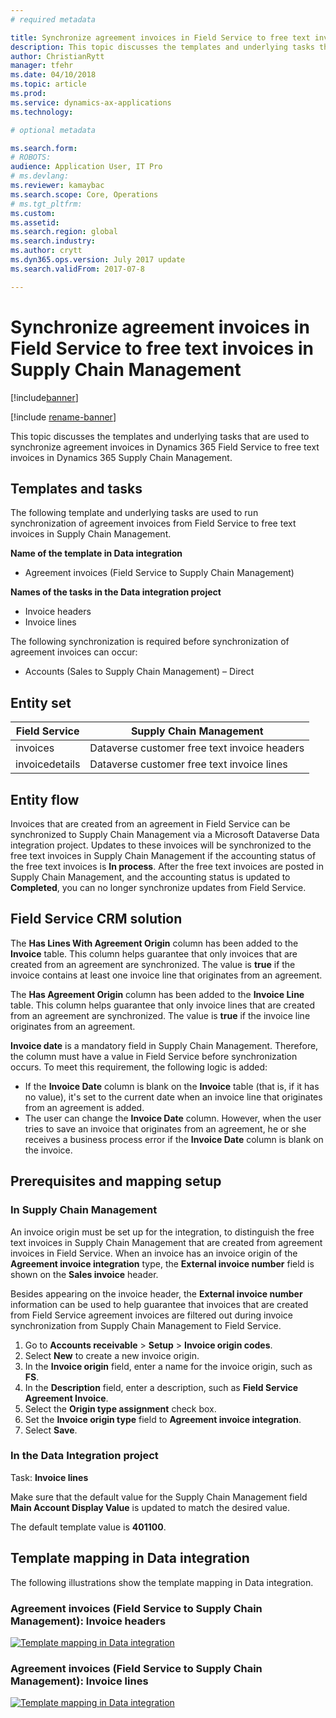 ```yaml
---
# required metadata

title: Synchronize agreement invoices in Field Service to free text invoices in Supply Chain Management
description: This topic discusses the templates and underlying tasks that are used to synchronize agreement invoices in Dynamics 365  Field Service to free text invoices in Dynamics 365 Supply Chain Management.
author: ChristianRytt
manager: tfehr
ms.date: 04/10/2018
ms.topic: article
ms.prod: 
ms.service: dynamics-ax-applications
ms.technology: 

# optional metadata

ms.search.form: 
# ROBOTS: 
audience: Application User, IT Pro
# ms.devlang: 
ms.reviewer: kamaybac
ms.search.scope: Core, Operations
# ms.tgt_pltfrm: 
ms.custom: 
ms.assetid: 
ms.search.region: global
ms.search.industry: 
ms.author: crytt
ms.dyn365.ops.version: July 2017 update 
ms.search.validFrom: 2017-07-8

---
```


# Synchronize agreement invoices in Field Service to free text invoices in Supply Chain Management

[!include[banner](../includes/banner.md)]

[!include [rename-banner](~/includes/cc-data-platform-banner.md)]

This topic discusses the templates and underlying tasks that are used to synchronize agreement invoices in Dynamics 365 Field Service to free text invoices in Dynamics 365 Supply Chain Management.

## Templates and tasks

The following template and underlying tasks are used to run synchronization of agreement invoices from Field Service to free text invoices in Supply Chain Management.

**Name of the template in Data integration**

- Agreement invoices (Field Service to Supply Chain Management)

**Names of the tasks in the Data integration project**

- Invoice headers
- Invoice lines

The following synchronization is required before synchronization of agreement invoices can occur:

- Accounts (Sales to Supply Chain Management) – Direct

## Entity set

| Field Service  | Supply Chain Management                 |
|----------------|----------------------------------------|
| invoices       | Dataverse customer free text invoice headers |
| invoicedetails | Dataverse customer free text invoice lines   |

## Entity flow

Invoices that are created from an agreement in Field Service can be synchronized to Supply Chain Management via a Microsoft Dataverse Data integration project. Updates to these invoices will be synchronized to the free text invoices in Supply Chain Management if the accounting status of the free text invoices is **In process**. After the free text invoices are posted in Supply Chain Management, and the accounting status is updated to **Completed**, you can no longer synchronize updates from Field Service.

## Field Service CRM solution

The **Has Lines With Agreement Origin** column has been added to the **Invoice** table. This column helps guarantee that only invoices that are created from an agreement are synchronized. The value is **true** if the invoice contains at least one invoice line that originates from an agreement.

The **Has Agreement Origin** column has been added to the **Invoice Line** table. This column helps guarantee that only invoice lines that are created from an agreement are synchronized. The value is **true** if the invoice line originates from an agreement.

**Invoice date** is a mandatory field in Supply Chain Management. Therefore, the column must have a value in Field Service before synchronization occurs. To meet this requirement, the following logic is added:

- If the **Invoice Date** column is blank on the **Invoice** table (that is, if it has no value), it's set to the current date when an invoice line that originates from an agreement is added.
- The user can change the **Invoice Date** column. However, when the user tries to save an invoice that originates from an agreement, he or she receives a business process error if the **Invoice Date** column is blank on the invoice.

## Prerequisites and mapping setup

### In Supply Chain Management

An invoice origin must be set up for the integration, to distinguish the free text invoices in Supply Chain Management that are created from agreement invoices in Field Service. When an invoice has an invoice origin of the **Agreement invoice integration** type, the **External invoice number** field is shown on the **Sales invoice** header.

Besides appearing on the invoice header, the **External invoice number** information can be used to help guarantee that invoices that are created from Field Service agreement invoices are filtered out during invoice synchronization from Supply Chain Management to Field Service.

1. Go to **Accounts receivable** \> **Setup** \> **Invoice origin codes**.
2. Select **New** to create a new invoice origin.
3. In the **Invoice origin** field, enter a name for the invoice origin, such as **FS**.
4. In the **Description** field, enter a description, such as **Field Service Agreement Invoice**.
5. Select the **Origin type assignment** check box.
6. Set the **Invoice origin type** field to **Agreement invoice integration**.
7. Select **Save**.

### In the Data Integration project

Task: **Invoice lines**  

Make sure that the default value for the Supply Chain Management field **Main Account Display Value** is updated to match the desired value.

The default template value is **401100**.

## Template mapping in Data integration

The following illustrations show the template mapping in Data integration.

### Agreement invoices (Field Service to Supply Chain Management): Invoice headers

[![Template mapping in Data integration](./media/FSFreeTextInvoice1.png)](./media/FSFreeTextInvoice1.png)

### Agreement invoices (Field Service to Supply Chain Management): Invoice lines

[![Template mapping in Data integration](./media/FSFreeTextInvoice2.png)](./media/FSFreeTextInvoice2.png)
